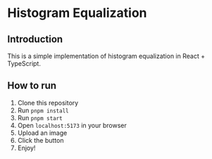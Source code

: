 # Histogram Equalization
## Introduction
This is a simple implementation of histogram equalization in React + TypeScript.

## How to run
1. Clone this repository
2. Run `pnpm install`
3. Run `pnpm start`
4. Open `localhost:5173` in your browser
5. Upload an image
6. Click the button
7. Enjoy!